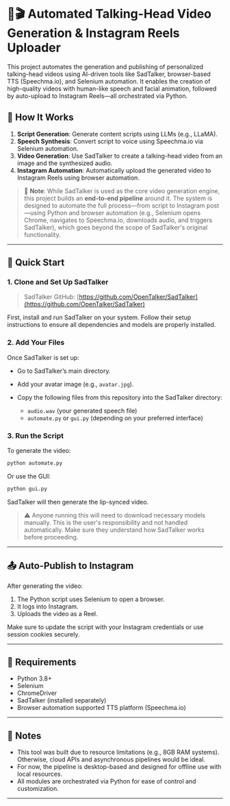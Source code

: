 
# 🧠🎬 Automated Talking-Head Video Generation & Instagram Reels Uploader

This project automates the generation and publishing of personalized talking-head videos using AI-driven tools like SadTalker, browser-based TTS (Speechma.io), and Selenium automation. It enables the creation of high-quality videos with human-like speech and facial animation, followed by auto-upload to Instagram Reels—all orchestrated via Python.

## 🔧 How It Works

1. **Script Generation**: Generate content scripts using LLMs (e.g., LLaMA).
2. **Speech Synthesis**: Convert script to voice using Speechma.io via Selenium automation.
3. **Video Generation**: Use SadTalker to create a talking-head video from an image and the synthesized audio.
4. **Instagram Automation**: Automatically upload the generated video to Instagram Reels using browser automation.

> 🔄 **Note**: While SadTalker is used as the core video generation engine, this project builds an **end-to-end pipeline** around it. The system is designed to automate the full process—from script to Instagram post—using Python and browser automation (e.g., Selenium opens Chrome, navigates to Speechma.io, downloads audio, and triggers SadTalker), which goes beyond the scope of SadTalker's original functionality.

---

## 🚀 Quick Start

### 1. Clone and Set Up SadTalker

> SadTalker GitHub: [https://github.com/OpenTalker/SadTalker](https://github.com/OpenTalker/SadTalker)

First, install and run SadTalker on your system. Follow their setup instructions to ensure all dependencies and models are properly installed.

### 2. Add Your Files

Once SadTalker is set up:

* Go to SadTalker’s main directory.
* Add your avatar image (e.g., `avatar.jpg`).
* Copy the following files from this repository into the SadTalker directory:

  * `audio.wav` (your generated speech file)
  * `automate.py` or `gui.py` (depending on your preferred interface)

### 3. Run the Script

To generate the video:

```bash
python automate.py
```

Or use the GUI:

```bash
python gui.py
```

SadTalker will then generate the lip-synced video.

> ⚠️ Anyone running this will need to download necessary models manually. This is the user's responsibility and not handled automatically. Make sure they understand how SadTalker works before proceeding.

---

## 📤 Auto-Publish to Instagram

After generating the video:

1. The Python script uses Selenium to open a browser.
2. It logs into Instagram.
3. Uploads the video as a Reel.

Make sure to update the script with your Instagram credentials or use session cookies securely.

---

## 🧪 Requirements

* Python 3.8+
* Selenium
* ChromeDriver
* SadTalker (installed separately)
* Browser automation supported TTS platform (Speechma.io)

---

## 📌 Notes

* This tool was built due to resource limitations (e.g., 8GB RAM systems). Otherwise, cloud APIs and asynchronous pipelines would be ideal.
* For now, the pipeline is desktop-based and designed for offline use with local resources.
* All modules are orchestrated via Python for ease of control and customization.

---


